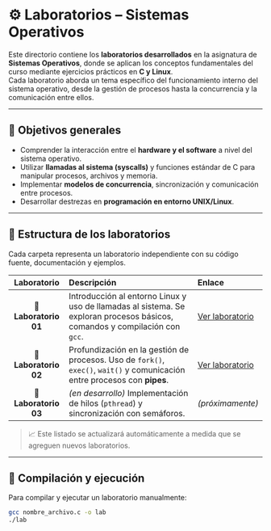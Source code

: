 # ⚙️ Laboratorios – Sistemas Operativos

Este directorio contiene los **laboratorios desarrollados** en la asignatura de **Sistemas Operativos**, donde se aplican los conceptos fundamentales del curso mediante ejercicios prácticos en **C y Linux**.  
Cada laboratorio aborda un tema específico del funcionamiento interno del sistema operativo, desde la gestión de procesos hasta la concurrencia y la comunicación entre ellos.

---

## 🧠 Objetivos generales

- Comprender la interacción entre el **hardware y el software** a nivel del sistema operativo.  
- Utilizar **llamadas al sistema (syscalls)** y funciones estándar de C para manipular procesos, archivos y memoria.  
- Implementar **modelos de concurrencia**, sincronización y comunicación entre procesos.  
- Desarrollar destrezas en **programación en entorno UNIX/Linux**.

---

## 📂 Estructura de los laboratorios

Cada carpeta representa un laboratorio independiente con su código fuente, documentación y ejemplos.

| Laboratorio | Descripción | Enlace |
|:------------:|:-------------|:--------|
| 🧪 **Laboratorio 01** | Introducción al entorno Linux y uso de llamadas al sistema. Se exploran procesos básicos, comandos y compilación con `gcc`. | [Ver laboratorio](./lab01) |
| 🧪 **Laboratorio 02** | Profundización en la gestión de procesos. Uso de `fork()`, `exec()`, `wait()` y comunicación entre procesos con **pipes**. | [Ver laboratorio](https://github.com/AdrianMontLin/sistemas-operativos/tree/main/Laboratorios/lab-02) |
| 🧪 **Laboratorio 03** | *(en desarrollo)* Implementación de hilos (`pthread`) y sincronización con semáforos. | *(próximamente)* |

> 📈 Este listado se actualizará automáticamente a medida que se agreguen nuevos laboratorios.

---

## 🚀 Compilación y ejecución

Para compilar y ejecutar un laboratorio manualmente:

```bash
gcc nombre_archivo.c -o lab
./lab
